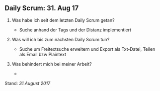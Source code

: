 ## Daily Scrum: 31. Aug 17

1. Was habe ich seit dem letzten Daily Scrum getan?

    - Suche anhand der Tags und der Distanz implementiert

2.  Was will ich bis zum nächsten Daily Scrum tun?
    
    - Suche um Freitextsuche erweitern und Export als Txt-Datei,  Teilen als Email bzw Plaintext
        
3.  Was behindert mich bei meiner Arbeit?

    - 
    
Stand: _31.August 2017_